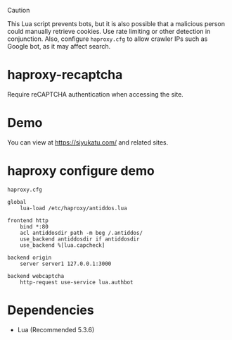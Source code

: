> [!CAUTION]
> This Lua script prevents bots, but it is also possible that a malicious person could manually retrieve cookies.
> Use rate limiting or other detection in conjunction.
> Also, configure `haproxy.cfg` to allow crawler IPs such as Google bot, as it may affect search.

# haproxy-recaptcha
Require reCAPTCHA authentication when accessing the site.

# Demo
You can view at https://siyukatu.com/ and related sites.

# haproxy configure demo
`haproxy.cfg`
```
global
    lua-load /etc/haproxy/antiddos.lua

frontend http
    bind *:80
    acl antiddosdir path -m beg /.antiddos/
    use_backend antiddosdir if antiddosdir
    use_backend %[lua.capcheck]

backend origin
    server server1 127.0.0.1:3000

backend webcaptcha
    http-request use-service lua.authbot
```

# Dependencies
- Lua (Recommended 5.3.6)
